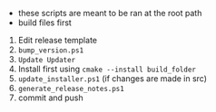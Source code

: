 - these scripts are meant to be ran at the root path
- build files first

1. Edit release template
2. `bump_version.ps1`
3. `Update Updater`
4. Install first using `cmake --install build_folder`
5. `update_installer.ps1` (if changes are made in src)
6. `generate_release_notes.ps1`
7. commit and push

